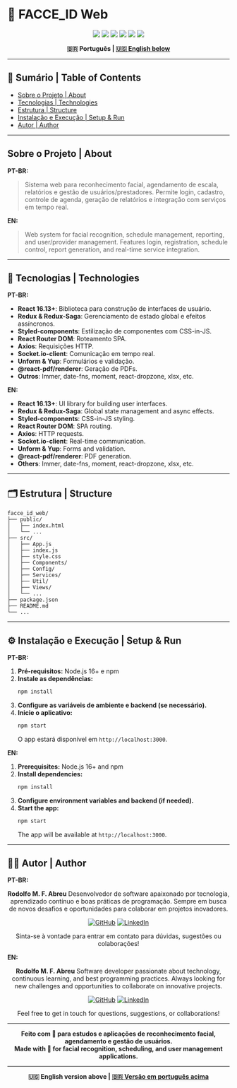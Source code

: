 # 🥸 FACCE_ID Web

<p align="center">
  <img src="https://img.shields.io/badge/React-16.13.1-61DAFB?style=for-the-badge&logo=react"/>
  <img src="https://img.shields.io/badge/Redux-4.0.5-764ABC?style=for-the-badge&logo=redux"/>
  <img src="https://img.shields.io/badge/Redux--Saga-1.1.3-999999?style=for-the-badge&logo=redux-saga"/>
  <img src="https://img.shields.io/badge/Styled--Components-5.1.0-DB7093?style=for-the-badge&logo=styled-components"/>
  <img src="https://img.shields.io/badge/Axios-0.19.2-5A29E4?style=for-the-badge&logo=axios"/>
  <img src="https://img.shields.io/badge/Socket.io-2.3.0-010101?style=for-the-badge&logo=socket.io"/>
</p>

<div align="center">
  <b>🇧🇷 Português | <a href="#english-version">🇺🇸 English below</a></b>
</div>

---

## 📑 Sumário | Table of Contents
- [Sobre o Projeto | About](#sobre-o-projeto--about)
- [Tecnologias | Technologies](#tecnologias--technologies)
- [Estrutura | Structure](#estrutura--structure)
- [Instalação e Execução | Setup & Run](#instalação-e-execução--setup--run)
- [Autor | Author](#autor--author)

---

## Sobre o Projeto | About

**PT-BR:**
> Sistema web para reconhecimento facial, agendamento de escala, relatórios e gestão de usuários/prestadores. Permite login, cadastro, controle de agenda, geração de relatórios e integração com serviços em tempo real.

**EN:**
> Web system for facial recognition, schedule management, reporting, and user/provider management. Features login, registration, schedule control, report generation, and real-time service integration.

---

## 🚀 Tecnologias | Technologies

**PT-BR:**
- **React 16.13+**: Biblioteca para construção de interfaces de usuário.
- **Redux & Redux-Saga**: Gerenciamento de estado global e efeitos assíncronos.
- **Styled-components**: Estilização de componentes com CSS-in-JS.
- **React Router DOM**: Roteamento SPA.
- **Axios**: Requisições HTTP.
- **Socket.io-client**: Comunicação em tempo real.
- **Unform & Yup**: Formulários e validação.
- **@react-pdf/renderer**: Geração de PDFs.
- **Outros**: Immer, date-fns, moment, react-dropzone, xlsx, etc.

**EN:**
- **React 16.13+**: UI library for building user interfaces.
- **Redux & Redux-Saga**: Global state management and async effects.
- **Styled-components**: CSS-in-JS styling.
- **React Router DOM**: SPA routing.
- **Axios**: HTTP requests.
- **Socket.io-client**: Real-time communication.
- **Unform & Yup**: Forms and validation.
- **@react-pdf/renderer**: PDF generation.
- **Others**: Immer, date-fns, moment, react-dropzone, xlsx, etc.

---

## 🗂️ Estrutura | Structure

```
facce_id_web/
├── public/
│   ├── index.html
│   └── ...
├── src/
│   ├── App.js
│   ├── index.js
│   ├── style.css
│   ├── Components/
│   ├── Config/
│   ├── Services/
│   ├── Util/
│   ├── Views/
│   └── ...
├── package.json
├── README.md
└── ...
```

---

## ⚙️ Instalação e Execução | Setup & Run

**PT-BR:**
1. **Pré-requisitos:** Node.js 16+ e npm
2. **Instale as dependências:**
   ```bash
   npm install
   ```
3. **Configure as variáveis de ambiente e backend (se necessário).**
4. **Inicie o aplicativo:**
   ```bash
   npm start
   ```
   O app estará disponível em `http://localhost:3000`.

**EN:**
1. **Prerequisites:** Node.js 16+ and npm
2. **Install dependencies:**
   ```bash
   npm install
   ```
3. **Configure environment variables and backend (if needed).**
4. **Start the app:**
   ```bash
   npm start
   ```
   The app will be available at `http://localhost:3000`.

---

## 👨‍💻 Autor | Author

**PT-BR:**

<div align="center">

**Rodolfo M. F. Abreu**
Desenvolvedor de software apaixonado por tecnologia, aprendizado contínuo e boas práticas de programação. Sempre em busca de novos desafios e oportunidades para colaborar em projetos inovadores.

[![GitHub](https://img.shields.io/badge/GitHub-rodolfomfabreu-black?style=for-the-badge&logo=github)](https://github.com/salamandery)
[![LinkedIn](https://img.shields.io/badge/LinkedIn-Rodolfo%20Abreu-blue?style=for-the-badge&logo=linkedin)](https://linkedin.com/in/rodolfo-marques-ferreira-de-abreu/)

Sinta-se à vontade para entrar em contato para dúvidas, sugestões ou colaborações!

</div>

**EN:**

<div align="center">

**Rodolfo M. F. Abreu**
Software developer passionate about technology, continuous learning, and best programming practices. Always looking for new challenges and opportunities to collaborate on innovative projects.

[![GitHub](https://img.shields.io/badge/GitHub-rodolfomfabreu-black?style=for-the-badge&logo=github)](https://github.com/salamandery)
[![LinkedIn](https://img.shields.io/badge/LinkedIn-Rodolfo%20Abreu-blue?style=for-the-badge&logo=linkedin)](https://linkedin.com/in/rodolfo-marques-ferreira-de-abreu/)

Feel free to get in touch for questions, suggestions, or collaborations!

</div>

---

<div align="center">
  <b>Feito com 💙 para estudos e aplicações de reconhecimento facial, agendamento e gestão de usuários.<br/>
  Made with 💙 for facial recognition, scheduling, and user management applications.</b>
</div>

---

<div align="center" id="english-version">
  <b>🇺🇸 English version above | <a href="#top">🇧🇷 Versão em português acima</a></b>
</div>
